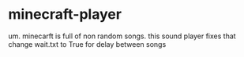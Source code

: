 # minecraft-player
um. minecarft is full of non random songs. this sound player fixes that
change wait.txt to True for delay between songs
